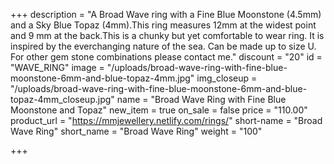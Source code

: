 +++
description = "A Broad Wave ring with a Fine Blue Moonstone (4.5mm) and a Sky Blue Topaz (4mm).This ring measures 12mm at the widest point and 9 mm at the back.This is a chunky but yet comfortable to wear ring. It is inspired by the everchanging nature of the sea. Can be made up to size U. For other gem stone combinations please contact me."
discount = "20"
id = "WAVE_RING"
image = "/uploads/broad-wave-ring-with-fine-blue-moonstone-6mm-and-blue-topaz-4mm.jpg"
img_closeup = "/uploads/broad-wave-ring-with-fine-blue-moonstone-6mm-and-blue-topaz-4mm_closeup.jpg"
name = "Broad Wave Ring with Fine Blue Moonstone and Topaz"
new_item = true
on_sale = false
price = "110.00"
product_url = "https://mmjewellery.netlify.com/rings/"
short-name = "Broad Wave Ring"
short_name = "Broad Wave Ring"
weight = "100"

+++
